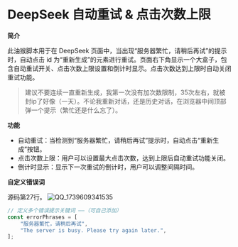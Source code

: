 # DeepSeek 自动重试 & 点击次数上限

**简介**

此油猴脚本用于在 DeepSeek 页面中，当出现“服务器繁忙，请稍后再试”的提示时，自动点击 id 为“重新生成”的元素进行重试。页面右下角显示一个大盒子，包含自动重试开关、点击次数上限设置和倒计时显示。点击次数达到上限时自动关闭重试功能。
> 建议不要连续一直重新生成，我第一次没有加次数限制，35次左右，就被封ip了好像（一天）。不论我重新对话，还是历史对话，在浏览器中间顶部弹一个提示（繁忙还是什么忘了）。

**功能**

- 自动重试：当检测到“服务器繁忙，请稍后再试”提示时，自动点击“重新生成”按钮。
- 点击次数上限：用户可以设置最大点击次数，达到上限后自动重试功能关闭。
- 倒计时显示：显示下一次重试的倒计时，用户可以调整间隔时间。

**自定义错误词**

源码第27行。
![QQ_1739609341535](https://github.com/user-attachments/assets/1f76f174-63a4-43e2-815e-c9fbc948140e)

```js
// 定义多个错误提示关键词 ——（可自己添加）
const errorPhrases = [
    "服务器繁忙，请稍后再试",
    "The server is busy. Please try again later.",
];
```
